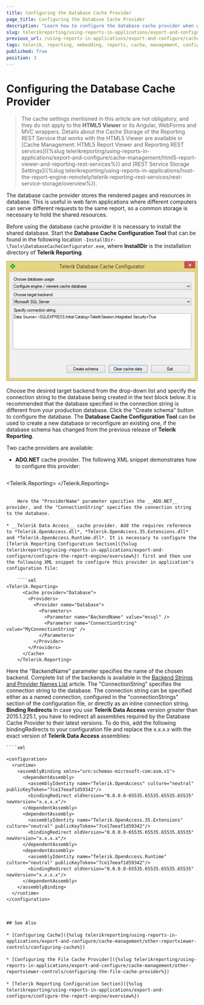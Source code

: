 ```yaml
---
title: Configuring the Database Cache Provider
page_title: Configuring the Database Cache Provider 
description: "Learn how to configure the database cache provider when working with Telerik Reporting."
slug: telerikreporting/using-reports-in-applications/export-and-configure/cache-management/other-reportviewer-controls/configuring-the-database-cache-provider
previous_url: /using-reports-in-applications/export-and-configure/cache-management/other-reportviewer-controls/configuring-the-database-cache-provider
tags: telerik, reporting, embedding, reports, cache, management, configuring, database, provider
published: True
position: 3
---
```


# Configuring the Database Cache Provider

> The cache settings mentioned in this article are not obligatory, and they do not apply to the __HTML5 Viewer__ or its Angular, WebForms and MVC wrappers. Details about the Cache Storage of the Reporting REST Service that works with the HTML5 Viewer are available in [Cache Management: HTML5 Report Viewer and Reporting REST services]({%slug telerikreporting/using-reports-in-applications/export-and-configure/cache-management/html5-report-viewer-and-reporting-rest-services%}) and [REST Service Storage Settings]({%slug telerikreporting/using-reports-in-applications/host-the-report-engine-remotely/telerik-reporting-rest-services/rest-service-storage/overview%}). 

The database cache provider stores the rendered pages and resources in database. This is useful in web farm applications where different computers can serve different requests to the same report, so a common storage is necessary to hold the shared resources. 

Before using the database cache provider it is necessary to install the shared database. Start the __Database Cache Configuration Tool__ that can be found in the following location `-InstallDir-\Tools\DatabaseCacheConfigurator.exe`, where __InstallDir__ is the installation directory of __Telerik Reporting__. 

  ![](images/SessionState/sessionmanagement3.png)

Choose the desired target backend from the drop-down list and specify the connection string to the database being created in the text block below. It is recommended that the database specified in the connection string is different from your production database. Click the "Create schema" button to configure the database. The __Database Cache Configuration Tool__ can be used to create a new database or reconfigure an existing one, if the database schema has changed from the previous release of __Telerik Reporting__. 

Two cache providers are available:

* __ADO.NET__ cache provider. The following XML snippet demonstrates how to configure this provider: 

	````xml
<Telerik.Reporting>
	  <Cache provider="ADO.NET">
		<Providers>
		  <Provider name="ADO.NET">
			<Parameters>
			  <Parameter name="ProviderName" value="System.Data.SqlClient" />
			  <Parameter name="ConnectionString" value="MyConnectionString" />
			</Parameters>
		  </Provider>
		</Providers>
	  </Cache>
	</Telerik.Reporting>
````

	Here the "ProviderName" parameter specifies the __ADO.NET__ provider, and the "ConnectionString" specifies the connection string to the database. 

* __Telerik Data Access__ cache provider. Add the requires reference to *Telerik.OpenAccess.dll*, *Telerik.OpenAccess.35.Extensions.dll* and *Telerik.OpenAccess.Runtime.dll*. It is necessary to configure the [Telerik Reporting Configuration Section]({%slug telerikreporting/using-reports-in-applications/export-and-configure/configure-the-report-engine/overview%}) first and then use the following XML snippet to configure this provider in application’s configuration file: 
    
	````xml
<Telerik.Reporting>
	  <Cache provider="Database">
		<Providers>
		  <Provider name="Database">
			<Parameters>
			  <Parameter name="BackendName" value="mssql" />
			  <Parameter name="ConnectionString" value="MyConnectionString" />
			</Parameters>
		  </Provider>
		</Providers>
	  </Cache>
	</Telerik.Reporting>
````

  Here the "BackendName" parameter specifies the name of the chosen backend. Complete list of the backends is available in the [Backend Strings and Provider Names List](http://docs.telerik.com/data-access/developers-guide/database-specifics/database-specifics-backend-strings-provider-names-list) article. The "ConnectionString" specifies the connection string to the database. The connection string can be specified either as a named connection, configured in the "connectionStrings" section of the configuration file, or directly as an inline connection string. __Binding Redirects__ In case you use __Telerik Data Access__ version greater than 2015.1.225.1, you have to redirect all assemblies required by the Database Cache Provider to their latest versions. To do this, add the following bindingRedirects to your configuration file and replace the x.x.x.x with the exact version of __Telerik Data Access__ assemblies: 
    
	````xml
<?xml version="1.0" encoding="utf-8" ?>
	<configuration>
	  <runtime>
		<assemblyBinding xmlns="urn:schemas-microsoft-com:asm.v1">
		  <dependentAssembly>
			<assemblyIdentity name="Telerik.OpenAccess" culture="neutral" publicKeyToken="7ce17eeaf1d59342"/>
			<bindingRedirect oldVersion="0.0.0.0-65535.65535.65535.65535" newVersion="x.x.x.x"/>
		  </dependentAssembly>
		  <dependentAssembly>
			<assemblyIdentity name="Telerik.OpenAccess.35.Extensions" culture="neutral" publicKeyToken="7ce17eeaf1d59342"/>
			<bindingRedirect oldVersion="0.0.0.0-65535.65535.65535.65535" newVersion="x.x.x.x"/>
		  </dependentAssembly>
		  <dependentAssembly>
			<assemblyIdentity name="Telerik.OpenAccess.Runtime" culture="neutral" publicKeyToken="7ce17eeaf1d59342"/>
			<bindingRedirect oldVersion="0.0.0.0-65535.65535.65535.65535" newVersion="x.x.x.x"/>
		  </dependentAssembly>
		</assemblyBinding>
	  </runtime>
	</configuration>
````


## See Also

* [Configuring Cache]({%slug telerikreporting/using-reports-in-applications/export-and-configure/cache-management/other-reportviewer-controls/configuring-cache%})

* [Configuring the File Cache Provider]({%slug telerikreporting/using-reports-in-applications/export-and-configure/cache-management/other-reportviewer-controls/configuring-the-file-cache-provider%})

* [Telerik Reporting Configuration Section]({%slug telerikreporting/using-reports-in-applications/export-and-configure/configure-the-report-engine/overview%})
